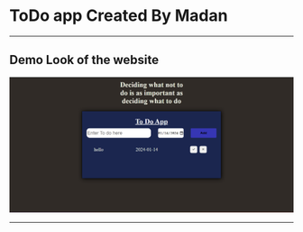 # ToDo app Created By Madan
---
## Demo Look of the website

![Demo Website look](./images/demo.png)

---

